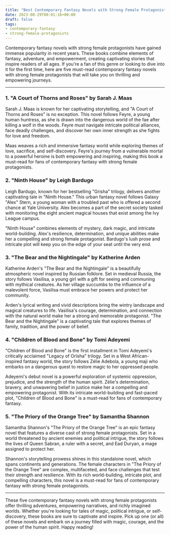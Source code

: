 ```yaml
---
title: "Best Contemporary Fantasy Novels with Strong Female Protagonists"
date: 2023-08-29T00:01:16+00:00
draft: false
tags: 
- contemporary-fantasy
- strong-female-protagonists
---
```


Contemporary fantasy novels with strong female protagonists have gained immense popularity in recent years. These books combine elements of fantasy, adventure, and empowerment, creating captivating stories that inspire readers of all ages. If you're a fan of this genre or looking to dive into it for the first time, here are five must-read contemporary fantasy novels with strong female protagonists that will take you on thrilling and empowering journeys.

---

### 1. "A Court of Thorns and Roses" by Sarah J. Maas

Sarah J. Maas is known for her captivating storytelling, and "A Court of Thorns and Roses" is no exception. This novel follows Feyre, a young human huntress, as she is drawn into the dangerous world of the fae after killing a wolf in the woods. Feyre must navigate intricate political alliances, face deadly challenges, and discover her own inner strength as she fights for love and freedom.

Maas weaves a rich and immersive fantasy world while exploring themes of love, sacrifice, and self-discovery. Feyre's journey from a vulnerable mortal to a powerful heroine is both empowering and inspiring, making this book a must-read for fans of contemporary fantasy with strong female protagonists.

### 2. "Ninth House" by Leigh Bardugo

Leigh Bardugo, known for her bestselling "Grisha" trilogy, delivers another captivating tale in "Ninth House." This urban fantasy novel follows Galaxy "Alex" Stern, a young woman with a troubled past who is offered a second chance at Yale University. Alex becomes a part of the secret society tasked with monitoring the eight ancient magical houses that exist among the Ivy League campus.

"Ninth House" combines elements of mystery, dark magic, and intricate world-building. Alex's resilience, determination, and unique abilities make her a compelling and strong female protagonist. Bardugo's lush prose and intricate plot will keep you on the edge of your seat until the very end.

### 3. "The Bear and the Nightingale" by Katherine Arden

Katherine Arden's "The Bear and the Nightingale" is a beautifully atmospheric novel inspired by Russian folklore. Set in medieval Russia, the story follows Vasilisa, a young girl with a gift for seeing and communing with mythical creatures. As her village succumbs to the influence of a malevolent force, Vasilisa must embrace her powers and protect her community.

Arden's lyrical writing and vivid descriptions bring the wintry landscape and magical creatures to life. Vasilisa's courage, determination, and connection with the natural world make her a strong and memorable protagonist. "The Bear and the Nightingale" is a captivating tale that explores themes of family, tradition, and the power of belief.

### 4. "Children of Blood and Bone" by Tomi Adeyemi

"Children of Blood and Bone" is the first installment in Tomi Adeyemi's critically acclaimed "Legacy of Orïsha" trilogy. Set in a West African-inspired fantasy world, the story follows Zélie Adebola, a young maji who embarks on a dangerous quest to restore magic to her oppressed people.

Adeyemi's debut novel is a powerful exploration of systemic oppression, prejudice, and the strength of the human spirit. Zélie's determination, bravery, and unwavering belief in justice make her a compelling and empowering protagonist. With its intricate world-building and fast-paced plot, "Children of Blood and Bone" is a must-read for fans of contemporary fantasy.

### 5. "The Priory of the Orange Tree" by Samantha Shannon

Samantha Shannon's "The Priory of the Orange Tree" is an epic fantasy novel that features a diverse cast of strong female protagonists. Set in a world threatened by ancient enemies and political intrigue, the story follows the lives of Queen Sabran, a ruler with a secret, and Ead Duryan, a mage assigned to protect her.

Shannon's storytelling prowess shines in this standalone novel, which spans continents and generations. The female characters in "The Priory of the Orange Tree" are complex, multifaceted, and face challenges that test their strength and resilience. With its rich world-building, intricate plot, and compelling characters, this novel is a must-read for fans of contemporary fantasy with strong female protagonists.

---

These five contemporary fantasy novels with strong female protagonists offer thrilling adventures, empowering narratives, and richly imagined worlds. Whether you're looking for tales of magic, political intrigue, or self-discovery, these books are sure to captivate and inspire. Pick up one (or all) of these novels and embark on a journey filled with magic, courage, and the power of the human spirit. Happy reading!